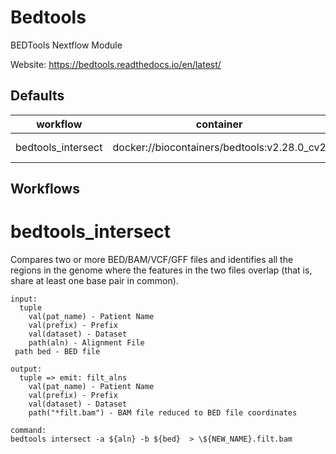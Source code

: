 # Bedtools

BEDTools Nextflow Module

Website: https://bedtools.readthedocs.io/en/latest/

## Defaults

| workflow | container | cpus | memory |
| --- | --- | --- | --- |
| bedtools_intersect | docker://biocontainers/bedtools:v2.28.0_cv2 | 4 * task.attempt | 8.GB.plus(8.GB * task.attempt) |


## Workflows

# bedtools_intersect

Compares two or more BED/BAM/VCF/GFF files and identifies all the regions in
the genome where the features in the two files overlap (that is, share at
least one base pair in common).
```
input:
  tuple
    val(pat_name) - Patient Name
    val(prefix) - Prefix
    val(dataset) - Dataset
    path(aln) - Alignment File
 path bed - BED file

output:
  tuple => emit: filt_alns
    val(pat_name) - Patient Name
    val(prefix) - Prefix
    val(dataset) - Dataset
    path("*filt.bam") - BAM file reduced to BED file coordinates

command:
bedtools intersect -a ${aln} -b ${bed}  > \${NEW_NAME}.filt.bam
```
